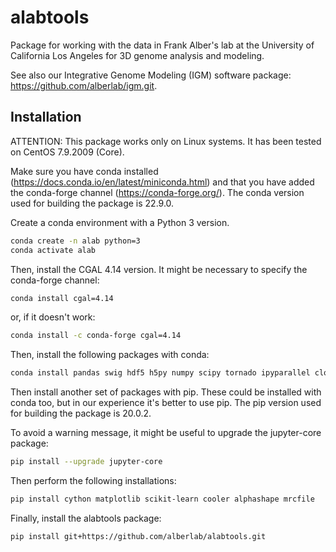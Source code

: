# alabtools

Package for working with the data in Frank Alber's lab at the University of California Los Angeles for 3D genome analysis and modeling.

See also our Integrative Genome Modeling (IGM) software package: https://github.com/alberlab/igm.git.

## Installation

ATTENTION: This package works only on Linux systems. It has been tested on CentOS 7.9.2009 (Core).

Make sure you have conda installed (https://docs.conda.io/en/latest/miniconda.html) and that you have added the conda-forge channel (https://conda-forge.org/). The conda version used for building the package is 22.9.0.

Create a conda environment with a Python 3 version.
```bash
conda create -n alab python=3
conda activate alab
```

Then, install the CGAL 4.14 version. It might be necessary to specify the conda-forge channel:
```bash
conda install cgal=4.14
```
or, if it doesn't work:
```bash
conda install -c conda-forge cgal=4.14
```

Then, install the following packages with conda:
```bash
conda install pandas swig hdf5 h5py numpy scipy tornado ipyparallel cloudpickle
```

Then install another set of packages with pip. These could be installed with conda too, but in our experience it's better to use pip. The pip version used for building the package is 20.0.2.

To avoid a warning message, it might be useful to upgrade the jupyter-core package:
```bash
pip install --upgrade jupyter-core
```

Then perform the following installations:
```bash
pip install cython matplotlib scikit-learn cooler alphashape mrcfile
```

Finally, install the alabtools package:
```bash
pip install git+https://github.com/alberlab/alabtools.git
```